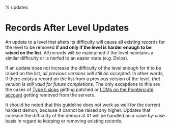 % updates

<div class='panel fade js-scroll-anim' data-anim='fade'>

# Records After Level Updates

An update to a level that alters its difficulty will cause all existing records for the level to be removed **if and only if the level is harder enough to be raised on the list**. All records will be maintained if the level maintains a similar difficulty or is nerfed to an easier state (e.g. Dolos). 

If an update does not increase the difficulty of the level enough for it to be raised on the list, *all previous versions will still be accepted*. In other words, if there exists a record on the list from a previous version of the level, *that version is still valid for future completions*. The only exceptions to this are the cases of [Type II skips](/guidelines/eligibility/#skips) getting patched or [LDMs on the Pointercrate account](/guidelines/lowdetailmodes/#existing-ldms) getting removed from the servers.

It should be noted that this guideline does not work as well for the current hardest demon, because it cannot be raised any higher. Updates that increase the difficulty of the demon at #1 will be handled on a case-by-case basis in regard to keeping or removing existing records.

</div>
